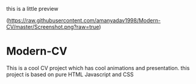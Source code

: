 this is a little preview

(https://raw.githubusercontent.com/amanyadav1998/Modern-CV/master/Screenshot.png?raw=true)


# Modern-CV
This is a cool CV project which has cool animations and presentation. this project is based on pure HTML Javascript and CSS
